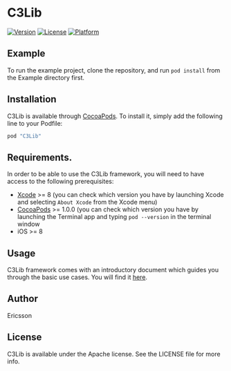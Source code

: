 # C3Lib                                                                                                        
[![Version](https://img.shields.io/cocoapods/v/c3-ios-sdk.svg?style=flat)](http://cocoapods.org/pods/c3-ios-sdk)
[![License](https://img.shields.io/cocoapods/l/c3-ios-sdk.svg?style=flat)](http://cocoapods.org/pods/c3-ios-sdk)
[![Platform](https://img.shields.io/cocoapods/p/c3-ios-sdk.svg?style=flat)](http://cocoapods.org/pods/c3-ios-sdk)

## Example

To run the example project, clone the repository, and run `pod install` from the Example directory first.

## Installation

C3Lib is available through [CocoaPods](http://cocoapods.org). To install
it, simply add the following line to your Podfile:

```ruby
pod "C3Lib"                                                                                                                                                      
```

## Requirements.

In order to be able to use the C3Lib framework, you will need to have access to the following prerequisites:
* [Xcode](https://developer.apple.com/xcode/) >= 8 (you can check which version you have by launching Xcode and selecting `About Xcode` from the Xcode menu)
* [CocoaPods](http://cocoapods.org) >= 1.0.0 (you can check which version you have by launching the Terminal app and typing `pod --version` in the terminal window
* iOS >= 8

## Usage

C3Lib framework comes with an introductory document which guides you through the basic use cases. You will find it [here](Documentation/introduction.md).

## Author

Ericsson

## License

C3Lib is available under the Apache license. See the LICENSE file for more info.
